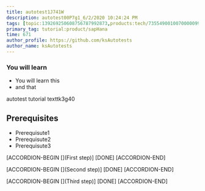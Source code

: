```yaml
---
title: autotest1J741W
description: autotest00P7g1_6/2/2020 10:24:24 PM
tags: [topic:139269250608756787992873,products:tech/73554900100700000996,tutorial:experience/advanced]
primary_tag: tutorial:product/sapHana
time: 671
author_profile: https://github.com/ksAutotests
author_name: ksAutotests
---
```

### You will learn
- You will learn this
- and that

autotest tutorial texttk3g40

## Prerequisites
- Prerequisute1
- Prerequisute2
- Prerequisute3

[ACCORDION-BEGIN [](First step)]
[DONE]
[ACCORDION-END]

[ACCORDION-BEGIN [](Second step)]
[DONE]
[ACCORDION-END]

[ACCORDION-BEGIN [](Third step)]
[DONE]
[ACCORDION-END]

